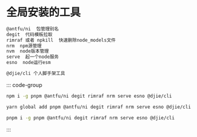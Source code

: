 # 全局安装的工具

```txt
@antfu/ni  包管理别名
degit  代码模板拉取
rimraf 或者 npkill  快速删除node_models文件
nrm  npm源管理
nvm  node版本管理
serve  起一个node服务
esno  node运行esm

@djie/cli 个人脚手架工具
```

::: code-group

```bash [npm]
npm i -g pnpm @antfu/ni degit rimraf nrm serve esno @djie/cli
```

```bash [yarn]
yarn global add pnpm @antfu/ni degit rimraf nrm serve esno @djie/cli
```

```bash [pnpm]
pnpm i -g pnpm @antfu/ni degit rimraf nrm serve esno @djie/cli
```

:::
